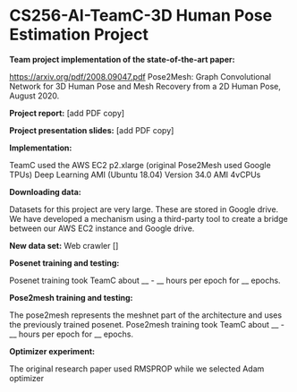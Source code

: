 # CS256-AI-TeamC-3D Human Pose Estimation Project

**Team project implementation of the state-of-the-art paper:** 

https://arxiv.org/pdf/2008.09047.pdf Pose2Mesh: Graph Convolutional Network for 3D Human Pose and Mesh Recovery from a 2D Human Pose, August 2020. 

**Project report:** [add PDF copy]

**Project presentation slides:** [add PDF copy]

**Implementation:**

TeamC used the AWS EC2 p2.xlarge (original Pose2Mesh used Google TPUs)
Deep Learning AMI (Ubuntu 18.04) Version 34.0 AMI 
4vCPUs

**Downloading data:**

Datasets for this project are very large. These are stored in Google drive. We have developed a mechanism using a third-party tool to create a bridge between our AWS EC2 instance and Google drive.

**New data set:**
Web crawler [] 


**Posenet training and testing:**

Posenet training took TeamC about __ - __ hours per epoch for __ epochs. 

**Pose2mesh training and testing:**

The pose2mesh represents the meshnet part of the architecture and uses the previously trained posenet. 
Pose2mesh training took TeamC about __ - __ hours per epoch for __ epochs. 

**Optimizer experiment:**

The original research paper used RMSPROP while we selected Adam optimizer

